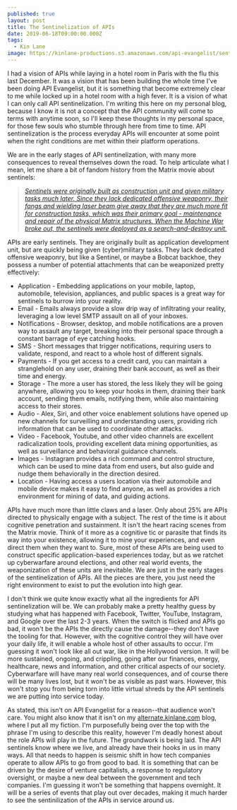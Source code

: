 ```yaml
---
published: true
layout: post
title: The Sentinelization of APIs
date: 2019-06-18T09:00:00.000Z
tags:
  - Kin Lane
image: https://kinlane-productions.s3.amazonaws.com/api-evangelist/sentinels-apis.jpg
---
```


I had a vision of APIs while laying in a hotel room in Paris with the flu this last December. It was a vision that has been building the whole time I've been doing API Evangelist, but it is something that become extremely clear to me while locked up in a hotel room with a high fever. It is a vision of what I can only call API sentinelization. I'm writing this here on my personal blog, because I know it is not a concept that the API community will come to terms with anytime soon, so I'll keep these thoughts in my personal space, for those few souls who stumble through here from time to time. API sentinelization is the process everyday APIs will encounter at some point when the right conditions are met within their platform operations.

We are in the early stages of API sentinelization, with many more consequences to reveal themselves down the road. To help articulate what I mean, let me share a bit of fandom history from the Matrix movie about sentinels:

> [_Sentinels were originally built as construction unit and given military tasks much later. Since they lack dedicated offensive weaponry, their fangs and wielding laser beam give away that they are much more fit for construction tasks, which was their primary goal - maintenance and repair of the physical Matrix structures. When the Machine War broke out, the sentinels were deployed as a search-and-destroy unit._](https://matrix.fandom.com/wiki/Sentinel)

APIs are early sentinels. They are originally built as application development unit, but are quickly being given (cyber)military tasks. They lack dedicated offensive weaponry, but like a Sentinel, or maybe a Bobcat backhoe, they possess a number of potential attachments that can be weaponized pretty effectively:

- Application - Embedding applications on your mobile, laptop, automobile, television, appliances, and public spaces is a great way for sentinels to burrow into your reality.
- Email - Emails always provide a slow drip way of infiltrating your reality, leveraging a low level SMTP assault on all of your inboxes.
- Notifications - Browser, desktop, and mobile notifications are a proven way to assault any target, breaking into their personal space through a constant barrage of eye catching hooks.
- SMS - Short messages that trigger notifications, requiring users to validate, respond, and react to a whole host of different signals.
- Payments - If you get access to a credit card, you can maintain a stranglehold on any user, draining their bank account, as well as their time and energy.
- Storage - The more a user has stored, the less likely they will be going anywhere, allowing you to keep your hooks in them, draining their bank account, sending them emails, notifying them, while also maintaining access to their stores.
- Audio - Alex, Siri, and other voice enablement solutions have opened up new channels for surveilling and understanding users, providing rich information that can be used to coordinate other attacks.
- Video - Facebook, Youtube, and other video channels are excellent radicalization tools, providing excellent data mining opportunities, as well as surveillance and behavioral guidance channels.
- Images - Instagram provides a rich command and control structure, which can be used to mine data from end users, but also guide and nudge them behaviorally in the direction desired.
- Location - Having access a users location via their automobile and mobile device makes it easy to find anyone, as well as provides a rich environment for mining of data, and guiding actions.

APIs have much more than little claws and a laser. Only about 25% are APIs directed to physically engage with a subject. The rest of the time is it about cognitive penetration and sustainment. It isn't the heart racing scenes from the Matrix movie. Think of it more as a cognitive tic or parasite that finds its way into your existence, allowing it to mine your experiences, and even direct them when they want to. Sure, most of these APIs are being used to construct specific application-based experiences today, but as we ratchet up cyberwarfare around elections, and other real world events, the weaponization of these units are inevitable. We are just in the early stages of the sentinelization of APIs. All the pieces are there, you just need the right environment to exist to put the evolution into high gear.

I don't think we quite know exactly what all the ingredients for API sentinelization will be. We can probably make a pretty healthy guess by studying what has happened with Facebook, Twitter, YouTube, Instagram, and Google over the last 2-3 years. When the switch is flicked and APIs go bad, it won't be the APIs the directly cause the damage--they don't have the tooling for that. However, with the cognitive control they will have over your daily life, it will enable a whole host of other assaults to occur. I'm guessing it won't look like all out war, like in the Hollywood version. It will be more sustained, ongoing, and crippling, going after our finances, energy, healthcare, news and information, and other critical aspects of our society. Cyberwarfare will have many real world consequences, and of course there will be many lives lost, but it won't be as visible as past wars. However, this won't stop you from being torn into little virtual shreds by the API sentinels we are putting into service today.

As stated, this isn't on API Evangelist for a reason--that audience won't care. You might also know that it isn't on my [alternate.kinlane.com](http://alternate.kinlane.com) blog, where I put all my fiction. I'm purposefully being over the top with the phrase I'm using to describe this reality, however I'm deadly honest about the role APIs will play in the future. The groundwork is being laid. The API sentinels know where we live, and already have their hooks in us in many ways. All that needs to happen is seismic shift in how tech companies operate to allow APIs to go from good to bad. It is something that can be driven by the desire of venture capitalists, a response to regulatory oversight, or maybe a new deal between the government and tech companies. I'm guessing it won't be something that happens overnight. It will be a series of events that play out over decades, making it much harder to see the sentinilization of the APIs in service around us.
